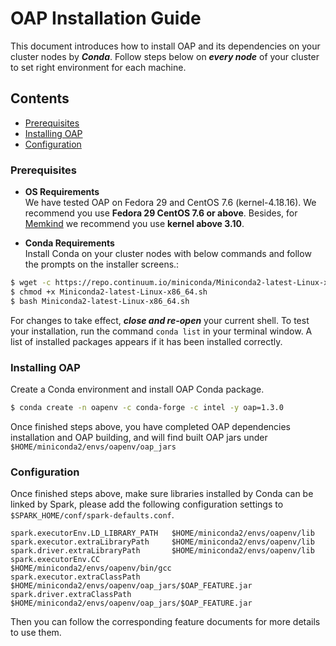 # OAP Installation Guide

This document introduces how to install OAP and its dependencies on your cluster nodes by ***Conda***. 
Follow steps below on ***every node*** of your cluster to set right environment for each machine.

## Contents
  - [Prerequisites](#prerequisites)
  - [Installing OAP](#installing-oap)
  - [Configuration](#configuration)

### Prerequisites 

- **OS Requirements**  
We have tested OAP on Fedora 29 and CentOS 7.6 (kernel-4.18.16). We recommend you use **Fedora 29 CentOS 7.6 or above**. Besides, for [Memkind](https://github.com/memkind/memkind/tree/v1.10.1-rc2) we recommend you use **kernel above 3.10**.

- **Conda Requirements**   
Install Conda on your cluster nodes with below commands and follow the prompts on the installer screens.:
```bash
$ wget -c https://repo.continuum.io/miniconda/Miniconda2-latest-Linux-x86_64.sh
$ chmod +x Miniconda2-latest-Linux-x86_64.sh 
$ bash Miniconda2-latest-Linux-x86_64.sh 
```
For changes to take effect, ***close and re-open*** your current shell. 
To test your installation,  run the command `conda list` in your terminal window. A list of installed packages appears if it has been installed correctly.

### Installing OAP

Create a Conda environment and install OAP Conda package.

```bash
$ conda create -n oapenv -c conda-forge -c intel -y oap=1.3.0
```

Once finished steps above, you have completed OAP dependencies installation and OAP building, and will find built OAP jars under `$HOME/miniconda2/envs/oapenv/oap_jars`



###  Configuration

Once finished steps above, make sure libraries installed by Conda can be linked by Spark, please add the following configuration settings to `$SPARK_HOME/conf/spark-defaults.conf`.

```
spark.executorEnv.LD_LIBRARY_PATH   $HOME/miniconda2/envs/oapenv/lib
spark.executor.extraLibraryPath     $HOME/miniconda2/envs/oapenv/lib
spark.driver.extraLibraryPath       $HOME/miniconda2/envs/oapenv/lib
spark.executorEnv.CC                $HOME/miniconda2/envs/oapenv/bin/gcc
spark.executor.extraClassPath       $HOME/miniconda2/envs/oapenv/oap_jars/$OAP_FEATURE.jar
spark.driver.extraClassPath         $HOME/miniconda2/envs/oapenv/oap_jars/$OAP_FEATURE.jar
```

Then you can follow the corresponding feature documents for more details to use them.






